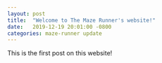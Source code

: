 ```yaml
---
layout: post
title:  "Welcome to The Maze Runner's website!"
date:   2019-12-19 20:01:00 -0800
categories: maze-runner update
---
```


This is the first post on this website!
